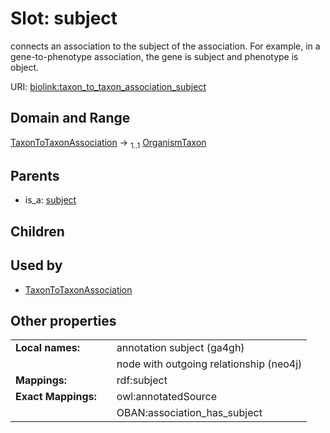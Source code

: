 
# Slot: subject


connects an association to the subject of the association. For example, in a gene-to-phenotype association, the gene is subject and phenotype is object.

URI: [biolink:taxon_to_taxon_association_subject](https://w3id.org/biolink/taxon_to_taxon_association_subject)


## Domain and Range

[TaxonToTaxonAssociation](TaxonToTaxonAssociation.md) &#8594;  <sub>1..1</sub> [OrganismTaxon](OrganismTaxon.md)

## Parents

 *  is_a: [subject](subject.md)

## Children


## Used by

 * [TaxonToTaxonAssociation](TaxonToTaxonAssociation.md)

## Other properties

|  |  |  |
| --- | --- | --- |
| **Local names:** | | annotation subject (ga4gh) |
|  | | node with outgoing relationship (neo4j) |
| **Mappings:** | | rdf:subject |
| **Exact Mappings:** | | owl:annotatedSource |
|  | | OBAN:association_has_subject |

